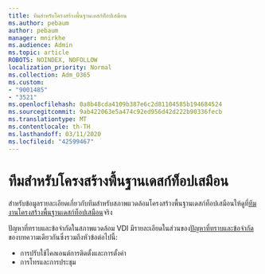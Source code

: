 ```yaml
---
title: ทีมสำหรับโครงสร้างพื้นฐานเดสก์ท็อปเสมือน
ms.author: pebaum
author: pebaum
manager: mnirkhe
ms.audience: Admin
ms.topic: article
ROBOTS: NOINDEX, NOFOLLOW
localization_priority: Normal
ms.collection: Adm_O365
ms.custom:
- "9001485"
- "3521"
ms.openlocfilehash: 0a8b48cda4109b387e6c2d81104585b194684524
ms.sourcegitcommit: 9ab422063e5a474c92ed956d42d222b90336fecb
ms.translationtype: MT
ms.contentlocale: th-TH
ms.lasthandoff: 03/11/2020
ms.locfileid: "42599467"
---
```

# <a name="teams-for-virtualized-desktop-infrastructure"></a>ทีมสำหรับโครงสร้างพื้นฐานเดสก์ท็อปเสมือน

สำหรับข้อมูลรายละเอียดเกี่ยวกับทีมสำหรับสภาพแวดล้อมโครงสร้างพื้นฐานเดสก์ท็อปเสมือนให้ดูที่[ทีมงานโครงสร้างพื้นฐานเดสก์ท็อปเสมือน](https://docs.microsoft.com/microsoftteams/teams-for-vdi)จริง

ปัญหาที่ทราบและข้อจำกัดในสภาพแวดล้อม VDI มีรายละเอียดในส่วนของ[ปัญหาที่ทราบและข้อจำกัด](https://docs.microsoft.com/microsoftteams/teams-for-vdi#known-issues-and-limitations)ของบทความเดียวกันซึ่งรวมถึงหัวข้อต่อไปนี้:
 - การปรับใช้ไคลเอนต์การติดตั้งและการตั้งค่า
 - การโทรและการประชุม